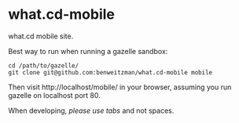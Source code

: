 what.cd-mobile
==============

what.cd mobile site.

Best way to run when running a gazelle sandbox:

```
cd /path/to/gazelle/
git clone git@github.com:benweitzman/what.cd-mobile mobile
```

Then visit http://localhost/mobile/ in your browser, assuming you run gazelle on localhost port 80.

When developing, *please use tabs* and not spaces.
